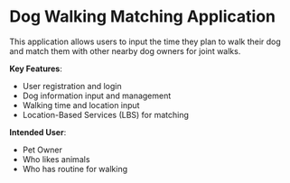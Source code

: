 # Dog Walking Matching Application

This application allows users to input the time they plan to walk their dog and match them with other nearby dog owners for joint walks.

**Key Features**:
- User registration and login
- Dog information input and management
- Walking time and location input
- Location-Based Services (LBS) for matching

**Intended User**:
- Pet Owner
- Who likes animals
- Who has routine for walking
